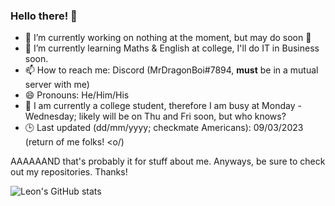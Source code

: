 ### Hello there! 👋

- 🔭 I’m currently working on nothing at the moment, but may do soon 👀
- 🌱 I’m currently learning Maths & English at college, I'll do IT in Business soon.
- 📫 How to reach me: Discord (MrDragonBoi#7894, **must** be in a mutual server with me)
- 😄 Pronouns: He/Him/His
- 🏫 I am currently a college student, therefore I am busy at Monday - Wednesday; likely will be on Thu and Fri soon, but who knows?
- 🕒 Last updated (dd/mm/yyyy; checkmate Americans): 09/03/2023 (return of me folks! <o/)

AAAAAAND that's probably it for stuff about me. Anyways, be sure to check out my repositories. Thanks!

![Leon's GitHub stats](https://github-readme-stats.vercel.app/api?username=lpkeates&show_icons=true&theme=radical)
